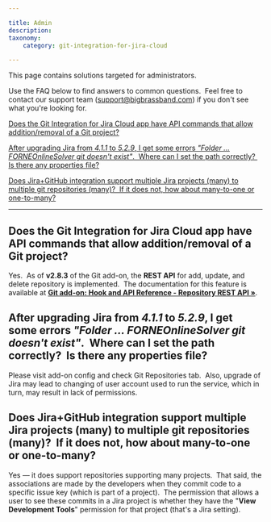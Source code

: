 ```yaml
---

title: Admin
description:
taxonomy:
    category: git-integration-for-jira-cloud

---
```



This page contains solutions targeted for administrators.

Use the FAQ below to find answers to common questions.  Feel free to contact our support team ([support@bigbrassband.com](mailto:support@bigbrassband.com)) if you don't see what you're looking for.

[Does the Git Integration for Jira Cloud app have API commands that allow addition/removal of a Git project?](/wiki/pages/resumedraft.action?draftId=87130238#Admin-haveapicmds)

[After upgrading Jira from _4.1.1_ to _5.2.9_, I get some errors _"Folder ... FORNEOnlineSolver git doesn't exist"_.  Where can I set the path correctly?  Is there any properties file?](/wiki/pages/resumedraft.action?draftId=87130238#Admin-setpathpropfile)

[Does Jira+GitHub integration support multiple Jira projects (many) to multiple git repositories (many)?  If it does not, how about many-to-one or one-to-many?](/wiki/pages/resumedraft.action?draftId=87130238#Admin-multjiraprojsupport)



* * *



## **Does the Git Integration for Jira Cloud app have API commands that allow addition/removal of a Git project?**

Yes.  As of **v2.8.3** of the Git add-on, the **REST API** for add, update, and delete repository is implemented.  The documentation for this feature is available at **[Git add-on: Hook and API Reference - Repository REST API »](https://bigbrassband.com/api/jira-git-rest-api-repository.html)**.



## **After upgrading Jira from _4.1.1_ to _5.2.9_, I get some errors _"Folder ... FORNEOnlineSolver git doesn't exist"_.  Where can I set the path correctly?  Is there any properties file?**

Please visit add-on config and check Git Repositories tab.  Also, upgrade of Jira may lead to changing of user account used to run the service, which in turn, may result in lack of permissions.



## **Does Jira+GitHub integration support multiple Jira projects (many) to multiple git repositories (many)?  If it does not, how about many-to-one or one-to-many?**

Yes — it does support repositories supporting many projects.  That said, the associations are made by the developers when they commit code to a specific issue key (which is part of a project).  The permission that allows a user to see these commits in a Jira project is whether they have the "**View Development Tools**" permission for that project (that's a Jira setting).